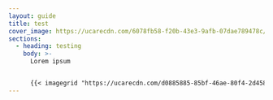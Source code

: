```yaml
---
layout: guide
title: test
cover_image: https://ucarecdn.com/6078fb58-f20b-43e3-9afb-07dae789478c/
sections:
  - heading: testing
    body: >-
      Lorem ipsum


      {{< imagegrid "https://ucarecdn.com/d0885885-85bf-46ae-80f4-2d45854eb6c1/" "https://ucarecdn.com/a12851e2-1eb4-4962-bea4-327b5902962f/" "https://ucarecdn.com/f9c8d5ab-b8b5-4e8c-9c03-efb24f58e0c9/" >}}
---
```

